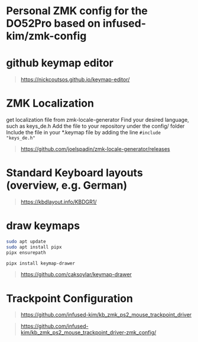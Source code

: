 # Personal ZMK config for the DO52Pro based on infused-kim/zmk-config



# github keymap editor

> https://nickcoutsos.github.io/keymap-editor/


# ZMK Localization

get localization file from zmk-locale-generator
Find your desired language, such as keys_de.h
Add the file to your repository under the config/ folder
Include the file in your *.keymap file by adding the line 
`#include "keys_de.h"`

> https://github.com/joelspadin/zmk-locale-generator/releases



# Standard Keyboard layouts (overview, e.g. German)
> https://kbdlayout.info/KBDGR1/

# draw keymaps

```bash
sudo apt update
sudo apt install pipx
pipx ensurepath

pipx install keymap-drawer

```

> https://github.com/caksoylar/keymap-drawer

# Trackpoint Configuration 

> https://github.com/infused-kim/kb_zmk_ps2_mouse_trackpoint_driver

> https://github.com/infused-kim/kb_zmk_ps2_mouse_trackpoint_driver-zmk_config/

